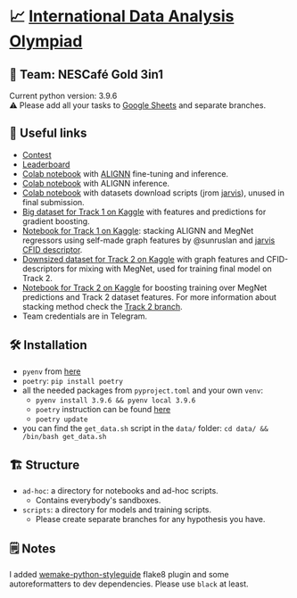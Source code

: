 # 📈 [International Data Analysis Olympiad](https://idao.world/)
## 👯 Team: NESCafé Gold 3in1

Current python version: 3.9.6\
⚠️ Please add all your tasks to [Google Sheets](https://docs.google.com/spreadsheets/d/1RAPW0PNO2wJscj2wjK-vw9kd-JrSj9u3ZZPUzFGEaw4/edit?usp=sharing) and separate branches.

## 🔗 Useful links
- [Contest](https://official.contest.yandex.ru/contest/34916/problems/)
- [Leaderboard](https://official.contest.yandex.ru/contest/34916/standings/)
- [Colab notebook](https://colab.research.google.com/drive/1NZhOvrt8FKLhnZgiQzNDuF2NApU2E0al?usp=sharing) with [ALIGNN](https://github.com/usnistgov/alignn) fine-tuning and inference.
- [Colab notebook](https://colab.research.google.com/drive/1dSpGZz-TYmOxv9xH2A65kMdPb1XtMEQp?usp=sharing) with ALIGNN inference.
- [Colab notebook](https://colab.research.google.com/drive/1V3cAuli1yd3ZCP7WJ77XBKBSofeodwQ_?usp=sharing) with datasets download scripts (jrom [jarvis](https://github.com/usnistgov/jarvis)), unused in final submission.
- [Big dataset for Track 1 on Kaggle](https://www.kaggle.com/yk4r22/idao-22) with features and predictions for gradient boosting.
- [Notebook for Track 1 on Kaggle](https://www.kaggle.com/yk4r22/idao-tries): stacking ALIGNN and MegNet regressors using self-made graph features by @sunruslan and [jarvis CFID descriptor](https://jarvis-materials-design.github.io/dbdocs/jarvisml/).
- [Downsized dataset for Track 2 on Kaggle](https://jarvis-materials-design.github.io/dbdocs/jarvisml/) with graph features and CFID-descriptors for mixing with MegNet, used for training final model on Track 2.
- [Notebook for Track 2 on Kaggle](https://www.kaggle.com/yk4r22/catboost-track2) for boosting training over MegNet predictions and Track 2 dataset features. For more information about stacking method check the [Track 2 branch](https://github.com/yk4r2/idao_22/tree/final/track2).
- Team credentials are in Telegram.

## 🛠 Installation
- `pyenv` from [here](https://github.com/pyenv/pyenv)
- `poetry`: ```pip install poetry```
- all the needed packages from `pyproject.toml` and your own `venv`:
	- ```pyenv install 3.9.6 && pyenv local 3.9.6```
	- `poetry` instruction can be found [here](https://blog.jayway.com/2019/12/28/pyenv-poetry-saviours-in-the-python-chaos/)
	- ```poetry update```
- you can find the `get_data.sh` script in the `data/` folder: ```cd data/ && /bin/bash get_data.sh```


## 🏗 Structure
- `ad-hoc`: a directory for notebooks and ad-hoc scripts.
	- Contains everybody's sandboxes.
- `scripts`: a directory for models and training scripts.
	- Please create separate branches for any hypothesis you have.

## 🗒 Notes
I added [wemake-python-styleguide](https://wemake-python-stylegui.de/) flake8 plugin and some autoreformatters to dev dependencies. Please use `black` at least.

